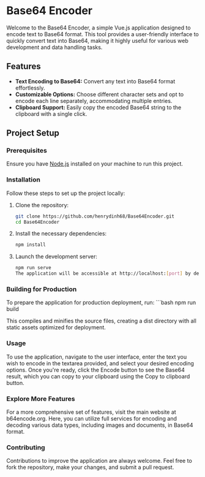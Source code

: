 # Base64 Encoder

Welcome to the Base64 Encoder, a simple Vue.js application designed to encode text to Base64 format. This tool provides a user-friendly interface to quickly convert text into Base64, making it highly useful for various web development and data handling tasks.

## Features

- **Text Encoding to Base64:** Convert any text into Base64 format effortlessly.
- **Customizable Options:** Choose different character sets and opt to encode each line separately, accommodating multiple entries.
- **Clipboard Support:** Easily copy the encoded Base64 string to the clipboard with a single click.

## Project Setup

### Prerequisites

Ensure you have [Node.js](https://nodejs.org/) installed on your machine to run this project.

### Installation

Follow these steps to set up the project locally:

1. Clone the repository:
   ```bash
   git clone https://github.com/henrydinh68/Base64Encoder.git
   cd Base64Encoder
2. Install the necessary dependencies:
    ```bash
    npm install
3. Launch the development server:
    ```bash
    npm run serve
    The application will be accessible at http://localhost:[port] by default.
    
### Building for Production

To prepare the application for production deployment, run:
    ```bash
    npm run build

This compiles and minifies the source files, creating a dist directory with all static assets optimized for deployment.

### Usage

To use the application, navigate to the user interface, enter the text you wish to encode in the textarea provided, and select your desired encoding options. Once you're ready, click the Encode button to see the Base64 result, which you can copy to your clipboard using the Copy to clipboard button.

### Explore More Features

For a more comprehensive set of features, visit the main website at b64encode.org. Here, you can utilize full services for encoding and decoding various data types, including images and documents, in Base64 format.

### Contributing

Contributions to improve the application are always welcome. Feel free to fork the repository, make your changes, and submit a pull request.

